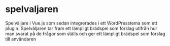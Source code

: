 # spelvaljaren

<p>  Spelväljare i Vue.js som sedan integrerades i ett WordPresstema som ett plugin.
Spelväljaren tar fram ett lämpligt brädspel som förslag utifrån hur man svarat på de frågor
som ställs och ger ett lämpligt brädspel som förslag till användaren <p>
